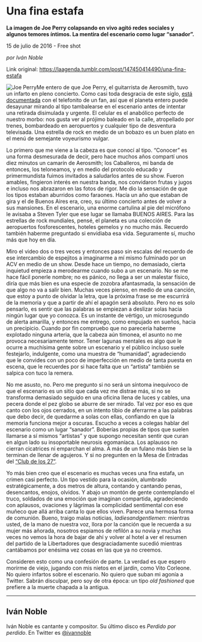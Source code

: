 # Una fina estafa

**La imagen de Joe Perry colapsando en vivo agitó redes sociales y algunos temores íntimos. La mentira del escenario como lugar “sanador”.**

15 de julio de 2016 - Free shot

_por Iván Noble_

Link original: https://laagenda.tumblr.com/post/147450414490/una-fina-estafa

![Joe Perry](https://64.media.tumblr.com/fcf8e9aca2dd97981004949ccafd4d55/tumblr_inline_pk04hmDNFm1t6q87u_500.jpg)Me entero de que Joe Perry, el guitarrista de Aerosmith, tuvo un
infarto en pleno concierto. Como casi toda desgracia de este siglo,
[está documentada](https://www.youtube.com/watch?v=mTU4ZOXhVmM) con el telefonito de un fan, así que el
planeta entero puede desayunar mirando al tipo tambalearse en el
escenario antes de intentar una retirada disimulada y urgente. El celular es el anabólico perfecto de nuestro morbo: nos gusta ver al
prójimo baleado en la calle, atropellado por trenes, bombardeado en aeropuertos y cualquier tipo de desventura
televisada. Una estrella de rock en medio de un bobazo es un buen
plato en el menú de semejante voyeurismo vulgar.

Lo
primero que me viene a la cabeza es que conocí al tipo. “Conocer”
es una forma desmesurada de decir, pero hace muchos años compartí
unos diez minutos un camarín de Aerosmith; los Caballeros, mi banda
de entonces, los teloneamos, y en medio del protocolo educado y
primermundista fuimos invitados a saludarlos antes de su show. Fueron
amables, fingieron interés en nuestra banda, nos convidaron frutas y
jugos e incluso nos abrazaron en las fotos de rigor. Me dio la
sensación de que los tipos estaban aburridos como faraones. Hacía
un año que estaban de gira y el de Buenos Aires era, creo, su último
concierto antes de volver a sus mansiones. En el escenario, una
enorme cartulina al pie del micrófono le avisaba a Steven Tyler que
ese lugar se llamaba BUENOS AIRES. Para las estrellas de rock
mundiales, pensé, el planeta es una colección de aeropuertos
fosforescentes, hoteles gemelos y no mucho más. Recuerdo también
haberme preguntado si envidiaba esa vida. Seguramente sí, mucho más
que hoy en día. 


Miro
el video dos o tres veces y entonces paso sin escalas del recuerdo de
ese intercambio de espejitos a imaginarme a mí mismo fulminado por
un ACV en medio de un show. Desde hace un tiempo, no demasiado,
cierta inquietud empieza a merodearme cuando subo a un escenario. No
se me hace fácil ponerle nombre; no es pánico, no llega a ser un
malestar físico, diría que más bien es una especie de zozobra
afantasmada, la sensación de que algo no va a salir bien. Muchas
veces pienso, en medio de una canción, que estoy a punto de olvidar
la letra, que la próxima frase se me escurrirá de la memoria y que
a partir de ahí el apagón será absoluto. Pero no es solo
pensarlo, es sentir que las palabras se empiezan a deslizar solas
hacia ningún lugar que yo conozca. Es un instante de vértigo, un
microsegundo de alerta amarilla, y entonces me entrego, como empujado
en sueños, hacia un precipicio. Cuando por fin compruebo que no
parecería haberme explotado ninguna arteria, que la cabeza aún
timonea, el asunto no me provoca necesariamente temor. Tener lagunas
mentales es algo que le ocurre a muchísima gente sobre un escenario
y el público incluso suele festejarlo, indulgente, como una muestra
de “humanidad”, agradeciendo que le convides con un poco de
imperfección en medio de tanta puesta en escena, que le recuerdes
por si hace falta que un “artista” también se salpica con tuco
la remera.

No me asusto, no. Pero me pregunto si no será un síntoma
inequívoco de que el escenario es un sitio que cada vez me distrae
más, si no se transforma demasiado seguido en una oficina llena de
luces y cables, una pecera donde el pez globo se aburre de ser
mirado. Tal vez por eso es que canto con los ojos cerrados, en un
intento tibio de aferrarme a las palabras que debo decir, de quedarme
a solas con ellas, confiando en que la memoria funciona mejor a
oscuras. Escucho a veces a colegas hablar del escenario como un lugar
“sanador”. Boberías propias de tipos que suelen llamarse a sí
mismos “artistas” y que supongo necesitan sentir que curan en
algun lado su insoportable neurosis egomaníaca. Los aplausos no
cierran cicatrices ni emparchan el alma. A más de un fulano más
bien se la terminan de llenar de agujeros. Y si no pregunten en la
Mesa de Entradas del [“Club
de los 27”](https://es.wikipedia.org/wiki/Club_de_los_27). 


Yo
más bien creo que el escenario es muchas veces una fina estafa, un
crimen casi perfecto. Un tipo vestido para la ocasión, alumbrado
estratégicamente, a dos metros de altura, contando y cantando penas,
desencantos, enojos, olvidos. Y abajo un montón de gente
contemplando el truco, soldados de una emoción que imaginan
compartida, agradeciendo con aplausos, ovaciones y lágrimas la
complicidad sentimental con ese muñeco que allá arriba canta lo que
ellos viven. Parece una hermosa forma de comunión. Bueno, traigo
malas noticias, *ladiesandgentlemen*: mientras usted, de la mano de
nuestra voz, llora por la canción que le recuerda a su mujer más
añorada, nosotros espiamos de refilón a su novia y muchas veces no
vemos la hora de bajar de ahí y volver al hotel a ver el resumen del
partido de la Libertadores que desgraciadamente sucedió mientras
cantábamos por enésima vez cosas en las que ya no creemos.

Consideren
esto como una confesión de parte. La verdad es que espero morirme de
viejo, jugando con mis nietos en el jardín, como Vito Corleone. No
quiero infartos sobre el escenario. No quiero que suban mi agonía a
Twitter. Sabrán disculpar, pero soy de otra época: un tipo *old
fashioned* que prefiere a la muerte chapada a la antigua.

  




---

Iván Noble
----------

 Iván Noble es cantante y compositor. Su último disco es *Perdido por perdido*. En Twitter es [@ivannoble](https://twitter.com/ivannoble) 

